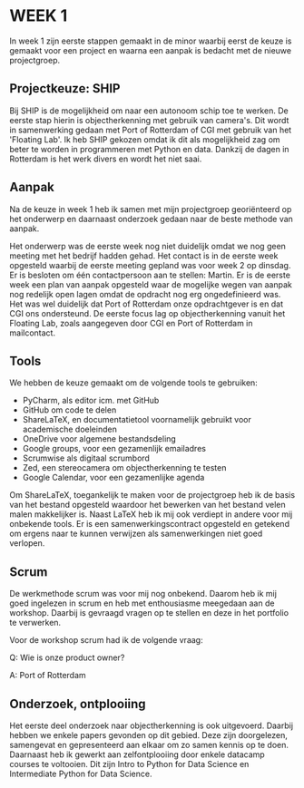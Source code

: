 # WEEK 1

In week 1 zijn eerste stappen gemaakt in de minor waarbij eerst de keuze is gemaakt voor een project en waarna een aanpak is bedacht met de nieuwe projectgroep.

## Projectkeuze: SHIP

Bij SHIP is de mogelijkheid om naar een autonoom schip toe te werken. De eerste stap hierin is objectherkenning met gebruik van camera's. Dit wordt in samenwerking gedaan met Port of Rotterdam of CGI met gebruik van het 'Floating Lab'. Ik heb SHIP gekozen omdat ik dit als mogelijkheid zag om beter te worden in programmeren met Python en data. Dankzij de dagen in Rotterdam is het werk divers en wordt het niet saai.

## Aanpak
Na de keuze in week 1 heb ik samen met mijn projectgroep georiënteerd op het onderwerp en daarnaast onderzoek gedaan naar de beste methode van aanpak. 

Het onderwerp was de eerste week nog niet duidelijk omdat we nog geen meeting met het bedrijf hadden gehad.  Het contact is in de eerste week opgesteld waarbij de eerste meeting gepland was voor week 2 op dinsdag. Er is besloten om één contactpersoon aan te stellen: Martin. Er is de eerste week een plan van aanpak opgesteld waar de mogelijke wegen van aanpak nog redelijk open lagen omdat de opdracht nog erg ongedefinieerd was. Het was wel duidelijk dat Port of Rotterdam onze opdrachtgever is en dat CGI ons ondersteund. De eerste focus lag op objectherkenning vanuit het Floating Lab, zoals aangegeven door CGI en Port of Rotterdam in mailcontact.

## Tools
We hebben de keuze gemaakt om de volgende tools te gebruiken:
- PyCharm, als editor icm. met GitHub
- GitHub om code te delen
- ShareLaTeX, en documentatietool voornamelijk gebruikt voor academische doeleinden
- OneDrive voor algemene bestandsdeling
- Google groups, voor een gezamenlijk emailadres
- Scrumwise als digitaal scrumbord
- Zed, een stereocamera om objectherkenning te testen
- Google Calendar, voor een gezamenlijke agenda

Om ShareLaTeX, toegankelijk te maken voor de projectgroep heb ik de basis van het bestand opgesteld waardoor het bewerken van het bestand velen malen makkelijker is. Naast LaTeX heb ik mij ook verdiept in andere voor mij onbekende tools.
Er is een samenwerkingscontract opgesteld en getekend om ergens naar te kunnen verwijzen als samenwerkingen niet goed verlopen.


## Scrum
De werkmethode scrum was voor mij nog onbekend. Daarom heb ik mij goed ingelezen in scrum en heb met enthousiasme meegedaan aan de workshop. Daarbij is gevraagd vragen op te stellen en deze in het portfolio te verwerken.

Voor de workshop scrum had ik de volgende vraag:

Q: Wie is onze product owner?

A: Port of Rotterdam

## Onderzoek, ontplooiing
Het eerste deel onderzoek naar objectherkenning is ook uitgevoerd. Daarbij hebben we enkele papers gevonden op dit gebied. Deze zijn doorgelezen, samengevat en gepresenteerd aan elkaar om zo samen kennis op te doen. Daarnaast heb ik gewerkt aan zelfontplooiing door enkele datacamp courses te voltooien. Dit zijn Intro to Python for Data Science en Intermediate Python for Data Science.

 
